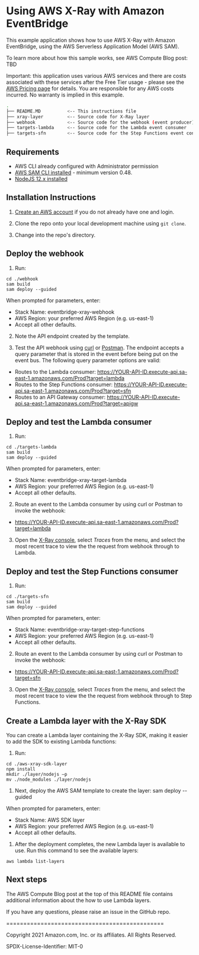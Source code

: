 # Using AWS X-Ray with Amazon EventBridge

This example application shows how to use AWS X-Ray with Amazon EventBridge, using the AWS Serverless Application Model (AWS SAM).

To learn more about how this sample works, see AWS Compute Blog post: TBD

Important: this application uses various AWS services and there are costs associated with these services after the Free Tier usage - please see the [AWS Pricing page](https://aws.amazon.com/pricing/) for details. You are responsible for any AWS costs incurred. No warranty is implied in this example.

```bash
.
├── README.MD          <-- This instructions file
├── xray-layer         <-- Source code for X-Ray layer
├── webhook            <-- Source code for the webhook (event producer)
├── targets-lambda     <-- Source code for the Lambda event consumer
├── targets-sfn        <-- Source code for the Step Functions event consumer
```

## Requirements

* AWS CLI already configured with Administrator permission
* [AWS SAM CLI installed](https://docs.aws.amazon.com/serverless-application-model/latest/developerguide/serverless-sam-cli-install.html) - minimum version 0.48.
* [NodeJS 12.x installed](https://nodejs.org/en/download/)

## Installation Instructions

1. [Create an AWS account](https://portal.aws.amazon.com/gp/aws/developer/registration/index.html) if you do not already have one and login.

1. Clone the repo onto your local development machine using `git clone`.

1. Change into the repo's directory.

## Deploy the webhook

1. Run:

```
cd ./webhook
sam build
sam deploy --guided
```
When prompted for parameters, enter:
- Stack Name: eventbridge-xray-webhook
- AWS Region: your preferred AWS Region (e.g. us-east-1)
- Accept all other defaults.

2. Note the API endpoint created by the template.

3. Test the API webhook using [curl](https://curl.se/) or [Postman](https://www.postman.com/). The endpoint accepts a query parameter that is stored in the event before being put on the event bus. The following query parameter options are valid:

- Routes to the Lambda consumer: https://YOUR-API-ID.execute-api.sa-east-1.amazonaws.com/Prod?target=lambda
- Routes to the Step Functions consumer: https://YOUR-API-ID.execute-api.sa-east-1.amazonaws.com/Prod?target=sfn
- Routes to an API Gateway consumer: https://YOUR-API-ID.execute-api.sa-east-1.amazonaws.com/Prod?target=apigw

## Deploy and test the Lambda consumer

1. Run:

```
cd ./targets-lambda
sam build
sam deploy --guided
```
When prompted for parameters, enter:
- Stack Name: eventbridge-xray-target-lambda
- AWS Region: your preferred AWS Region (e.g. us-east-1)
- Accept all other defaults.

2. Route an event to the Lambda consumer by using curl or Postman to invoke the webhook:

- https://YOUR-API-ID.execute-api.sa-east-1.amazonaws.com/Prod?target=lambda

3. Open the [X-Ray console](console.aws.amazon.com/xray/home), select *Traces* from the menu, and select the most recent trace to view the the request from webhook through to Lambda.

## Deploy and test the Step Functions consumer

1. Run:

```
cd ./targets-sfn
sam build
sam deploy --guided
```
When prompted for parameters, enter:
- Stack Name: eventbridge-xray-target-step-functions
- AWS Region: your preferred AWS Region (e.g. us-east-1)
- Accept all other defaults.

2. Route an event to the Lambda consumer by using curl or Postman to invoke the webhook:

- https://YOUR-API-ID.execute-api.sa-east-1.amazonaws.com/Prod?target=sfn

3. Open the [X-Ray console](console.aws.amazon.com/xray/home), select *Traces* from the menu, and select the most recent trace to view the the request from webhook through to Step Functions.

## Create a Lambda layer with the X-Ray SDK

You can create a Lambda layer containing the X-Ray SDK, making it easier to add the SDK to existing Lambda functions:

1. Run:

```
cd ./aws-xray-sdk-layer
npm install
mkdir ./layer/nodejs –p
mv ./node_modules ./layer/nodejs
```
1.	Next, deploy the AWS SAM template to create the layer:
sam deploy --guided

When prompted for parameters, enter:
- Stack Name: AWS SDK layer
- AWS Region: your preferred AWS Region (e.g. us-east-1)
- Accept all other defaults.

1.	After the deployment completes, the new Lambda layer is available to use. Run this command to see the available layers:

```
aws lambda list-layers
```

## Next steps

The AWS Compute Blog post at the top of this README file contains additional information about the how to use Lambda layers.

If you have any questions, please raise an issue in the GitHub repo.

==============================================

Copyright 2021 Amazon.com, Inc. or its affiliates. All Rights Reserved.

SPDX-License-Identifier: MIT-0
